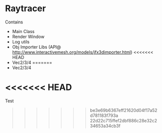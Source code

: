 # Raytracer

Contains
- Main Class
- Render Window
- Log utils
- Obj Importer Libs (API@ http://www.interactivemesh.org/models/jfx3dimporter.html)
<<<<<<< HEAD
- Vec2/3/4
=======
- Vec2/3/4

<<<<<<< HEAD
=======
Test
>>>>>>> be3e69b6367eff21620d04f17a52d781183f793a
>>>>>>> 22d22c715ffef2dbf886c28e32c234653a34cb3f
